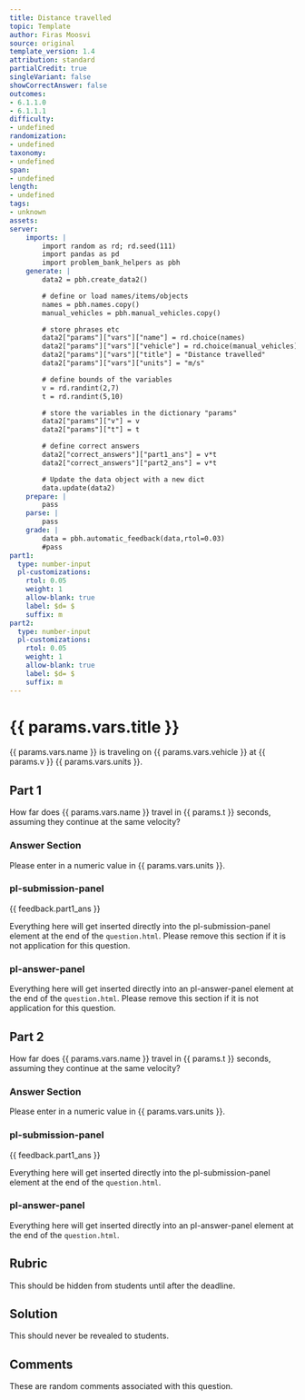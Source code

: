 ```yaml
---
title: Distance travelled
topic: Template
author: Firas Moosvi
source: original
template_version: 1.4
attribution: standard
partialCredit: true
singleVariant: false
showCorrectAnswer: false
outcomes:
- 6.1.1.0
- 6.1.1.1
difficulty:
- undefined
randomization:
- undefined
taxonomy:
- undefined
span:
- undefined
length:
- undefined
tags:
- unknown
assets:
server:
    imports: |
        import random as rd; rd.seed(111)
        import pandas as pd
        import problem_bank_helpers as pbh
    generate: |
        data2 = pbh.create_data2()

        # define or load names/items/objects
        names = pbh.names.copy()
        manual_vehicles = pbh.manual_vehicles.copy()

        # store phrases etc
        data2["params"]["vars"]["name"] = rd.choice(names)
        data2["params"]["vars"]["vehicle"] = rd.choice(manual_vehicles)
        data2["params"]["vars"]["title"] = "Distance travelled"
        data2["params"]["vars"]["units"] = "m/s"

        # define bounds of the variables
        v = rd.randint(2,7)
        t = rd.randint(5,10)

        # store the variables in the dictionary "params"
        data2["params"]["v"] = v
        data2["params"]["t"] = t

        # define correct answers
        data2["correct_answers"]["part1_ans"] = v*t
        data2["correct_answers"]["part2_ans"] = v*t

        # Update the data object with a new dict
        data.update(data2)
    prepare: |
        pass
    parse: |
        pass
    grade: |
        data = pbh.automatic_feedback(data,rtol=0.03)
        #pass
part1:
  type: number-input
  pl-customizations:
    rtol: 0.05
    weight: 1
    allow-blank: true
    label: $d= $
    suffix: m
part2:
  type: number-input
  pl-customizations:
    rtol: 0.05
    weight: 1
    allow-blank: true
    label: $d= $
    suffix: m
---
```

# {{ params.vars.title }}

{{ params.vars.name }} is traveling on {{ params.vars.vehicle }} at {{ params.v }} {{ params.vars.units }}.

## Part 1

How far does {{ params.vars.name }} travel in {{ params.t }} seconds, assuming they continue at the same velocity?

### Answer Section

Please enter in a numeric value in {{ params.vars.units }}.

### pl-submission-panel

{{ feedback.part1_ans }}

Everything here will get inserted directly into the pl-submission-panel element at the end of the `question.html`.
Please remove this section if it is not application for this question.

### pl-answer-panel

Everything here will get inserted directly into an pl-answer-panel element at the end of the `question.html`.
Please remove this section if it is not application for this question.

## Part 2

How far does {{ params.vars.name }} travel in {{ params.t }} seconds, assuming they continue at the same velocity?

### Answer Section

Please enter in a numeric value in {{ params.vars.units }}.

### pl-submission-panel

{{ feedback.part1_ans }}

Everything here will get inserted directly into the pl-submission-panel element at the end of the `question.html`.

### pl-answer-panel

Everything here will get inserted directly into an pl-answer-panel element at the end of the `question.html`.

## Rubric

This should be hidden from students until after the deadline.

## Solution

This should never be revealed to students.

## Comments

These are random comments associated with this question.
